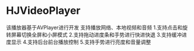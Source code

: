 # HJVideoPlayer
该播放器基于AVPlayer进行开发 支持播放网络、本地视频和音频
1.支持点击和旋转屏幕切换全屏和小屏模式
2.支持拖动进度条和手势进行快进快退
3.支持缓冲进度显示
4.支持后台前台播放控制
5.支持手势进行亮度和音量调整
